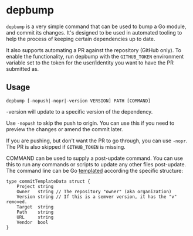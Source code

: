 # depbump

`depbump` is a very simple command that can be used to bump a Go module, and
commit its changes. It's designed to be used in automated tooling to help the
process of keeping certain dependencies up to date.

It also supports automating a PR against the repository (GitHub only). To enable
the functionality, run depbump with the `GITHUB_TOKEN` environment variable set
to the token for the user/identity you want to have the PR submitted as.

## Usage

`depbump [-nopush|-nopr|-version VERSION] PATH [COMMAND]`

-version will update to a specific version of the dependency. 

Use `-nopush` to skip the push to origin. You can use this if you need to
preview the changes or amend the commit later.

If you are pushing, but don't want the PR to go through, you can use `-nopr`.
The PR is also skipped if `GITHUB_TOKEN` is missing.

COMMAND can be used to supply a post-update command. You can use this to run any
commands or scripts to update any other files post-update. The command line can
be Go [templated](https://golang.org/pkg/text/template/) according the specific
structure:

```
type commitTemplateData struct {
	Project string
	Owner   string // The repository "owner" (aka organization)
	Version string // If this is a semver version, it has the "v" removed.
	Target  string
	Path    string
	URL     string
	Vendor  bool
}
```
